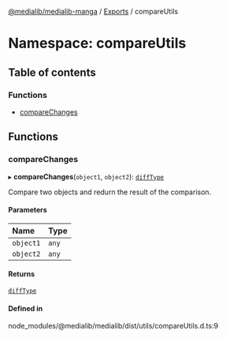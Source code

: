 [@medialib/medialib-manga](../README.md) / [Exports](../modules.md) / compareUtils

# Namespace: compareUtils

## Table of contents

### Functions

- [compareChanges](compareUtils.md#comparechanges)

## Functions

### compareChanges

▸ **compareChanges**(`object1`, `object2`): [`diffType`](../modules.md#difftype)

Compare two objects and redurn the result of the comparison.

#### Parameters

| Name | Type |
| :------ | :------ |
| `object1` | `any` |
| `object2` | `any` |

#### Returns

[`diffType`](../modules.md#difftype)

#### Defined in

node_modules/@medialib/medialib/dist/utils/compareUtils.d.ts:9
